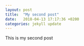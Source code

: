 ```yaml
---
layout: post
title:  "My second post"
date:   2018-04-13 17:17:36 +0200
categories: jekyll update
---
```

This is my second post
